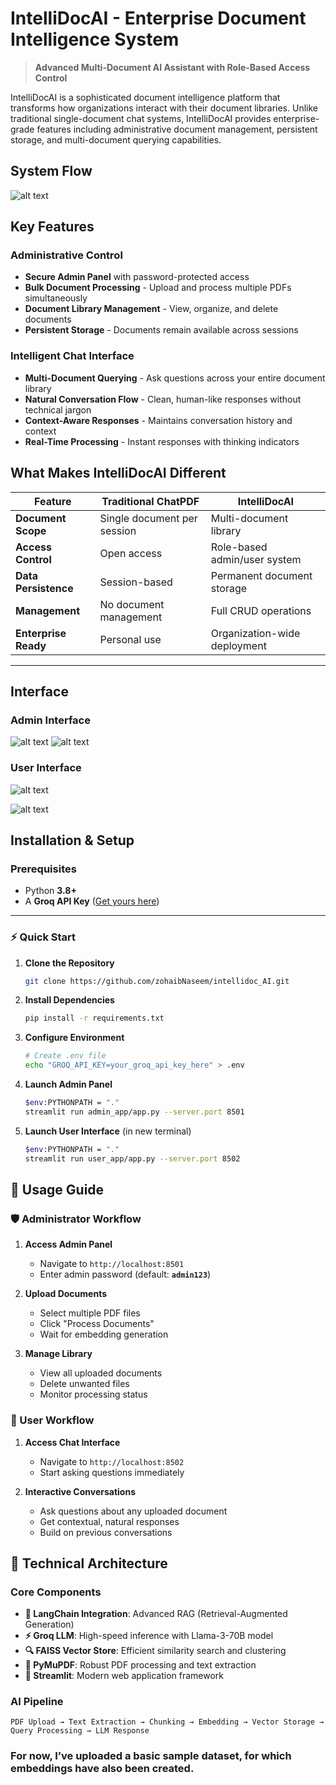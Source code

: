 #  IntelliDocAI - Enterprise Document Intelligence System

> **Advanced Multi-Document AI Assistant with Role-Based Access Control**

IntelliDocAI is a sophisticated document intelligence platform that transforms how organizations interact with their document libraries. Unlike traditional single-document chat systems, IntelliDocAI provides enterprise-grade features including administrative document management, persistent storage, and multi-document querying capabilities.

##  System Flow
![alt text](<visuals/system flow.png>)

##  Key Features

###  **Administrative Control**
- **Secure Admin Panel** with password-protected access
- **Bulk Document Processing** - Upload and process multiple PDFs simultaneously  
- **Document Library Management** - View, organize, and delete documents
- **Persistent Storage** - Documents remain available across sessions

###  **Intelligent Chat Interface**
- **Multi-Document Querying** - Ask questions across your entire document library
- **Natural Conversation Flow** - Clean, human-like responses without technical jargon
- **Context-Aware Responses** - Maintains conversation history and context
- **Real-Time Processing** - Instant responses with thinking indicators


##  What Makes IntelliDocAI Different

| Feature | Traditional ChatPDF | IntelliDocAI |
|---------|-------------------|--------------|
| **Document Scope** | Single document per session | Multi-document library |
| **Access Control** | Open access | Role-based admin/user system |
| **Data Persistence** | Session-based | Permanent document storage |
| **Management** | No document management | Full CRUD operations |
| **Enterprise Ready** | Personal use | Organization-wide deployment |

---
##  Interface
###  Admin Interface
![alt text](visuals/admin.png)
![alt text](visuals/admin_interface.png)

###  User Interface
![alt text](visuals/user_interface.png)

![alt text](visuals/chat_interface.png)


##  Installation & Setup

###  Prerequisites
- Python **3.8+**
- A **Groq API Key** ([Get yours here](https://console.groq.com))

---

### ⚡ Quick Start

1. **Clone the Repository**
   ```bash
   git clone https://github.com/zohaibNaseem/intellidoc_AI.git

2. **Install Dependencies**
   ```bash
   pip install -r requirements.txt
   ```

3. **Configure Environment**
   ```bash
   # Create .env file
   echo "GROQ_API_KEY=your_groq_api_key_here" > .env
   ```

4. **Launch Admin Panel**
   ```bash
   $env:PYTHONPATH = "."
   streamlit run admin_app/app.py --server.port 8501
   ```

5. **Launch User Interface** (in new terminal)
   ```bash
   $env:PYTHONPATH = "."
   streamlit run user_app/app.py --server.port 8502
   ```


## 📖 Usage Guide

### 🛡️ Administrator Workflow

1. **Access Admin Panel**
   - Navigate to `http://localhost:8501`
   - Enter admin password (default: **`admin123`**)

2. **Upload Documents**
   - Select multiple PDF files
   - Click "Process Documents"
   - Wait for embedding generation

3. **Manage Library**
   - View all uploaded documents
   - Delete unwanted files
   - Monitor processing status

### 👤 User Workflow

1. **Access Chat Interface**
   - Navigate to `http://localhost:8502`
   - Start asking questions immediately

2. **Interactive Conversations**
   - Ask questions about any uploaded document
   - Get contextual, natural responses
   - Build on previous conversations

## 🔧 Technical Architecture

### Core Components

- **🧠 LangChain Integration**: Advanced RAG (Retrieval-Augmented Generation)
- **⚡ Groq LLM**: High-speed inference with Llama-3-70B model
- **🔍 FAISS Vector Store**: Efficient similarity search and clustering
- **📄 PyMuPDF**: Robust PDF processing and text extraction
- **🎨 Streamlit**: Modern web application framework

### AI Pipeline

```
PDF Upload → Text Extraction → Chunking → Embedding → Vector Storage → Query Processing → LLM Response
```

### For now, I’ve uploaded a basic sample dataset, for which embeddings have also been created.